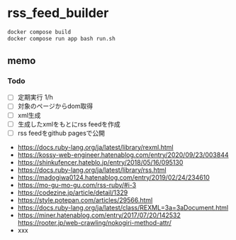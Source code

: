 # rss_feed_builder

```sh
docker compose build
docker compose run app bash run.sh
```

## memo

### Todo
- [ ] 定期実行 1/h  
- [ ] 対象のページからdom取得
- [ ] xml生成
- [ ] 生成したxmlをもとにrss feedを作成  
- [ ] rss feedをgithub pagesで公開

- https://docs.ruby-lang.org/ja/latest/library/rexml.html
- https://kossy-web-engineer.hatenablog.com/entry/2020/09/23/003844
- https://shinkufencer.hateblo.jp/entry/2018/05/16/095130
- https://docs.ruby-lang.org/ja/latest/library/rss.html
- https://madogiwa0124.hatenablog.com/entry/2019/02/24/234610
- https://mo-gu-mo-gu.com/rss-ruby/#i-3
- https://codezine.jp/article/detail/1329
- https://style.potepan.com/articles/29566.html
- https://docs.ruby-lang.org/ja/latest/class/REXML=3a=3aDocument.html
- https://miner.hatenablog.com/entry/2017/07/20/142532
https://rooter.jp/web-crawling/nokogiri-method-attr/
- xxx


